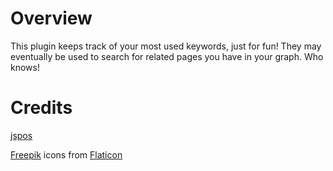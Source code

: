 # Overview

This plugin keeps track of your most used keywords, just for fun! They may eventually be used to search for related pages you have in your graph. Who knows!

# Credits

[jspos](https://code.google.com/archive/p/jspos/source)

[Freepik](www.freepik.com) icons from [Flaticon](www.flaticon.com)
